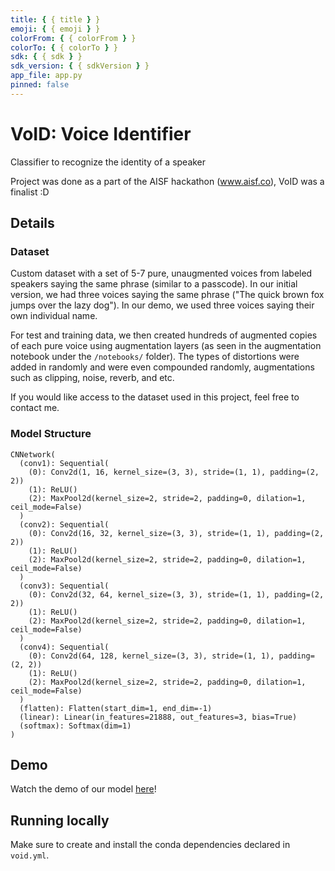 ```yaml
---
title: { { title } }
emoji: { { emoji } }
colorFrom: { { colorFrom } }
colorTo: { { colorTo } }
sdk: { { sdk } }
sdk_version: { { sdkVersion } }
app_file: app.py
pinned: false
---
```


# VoID: Voice Identifier

Classifier to recognize the identity of a speaker

Project was done as a part of the AISF hackathon (www.aisf.co), VoID was a finalist :D

## Details

### Dataset

Custom dataset with a set of 5-7 pure, unaugmented voices from labeled speakers saying the same phrase (similar to a passcode). In our initial version, we had three voices saying the same phrase ("The quick brown fox jumps over the lazy dog"). In our demo, we used three voices saying their own individual name.

For test and training data, we then created hundreds of augmented copies of each pure voice using augmentation layers (as seen in the augmentation notebook under the `/notebooks/` folder). The types of distortions were added in randomly and were even compounded randomly, augmentations such as clipping, noise, reverb, and etc.

If you would like access to the dataset used in this project, feel free to contact me.

### Model Structure

```
CNNetwork(
  (conv1): Sequential(
    (0): Conv2d(1, 16, kernel_size=(3, 3), stride=(1, 1), padding=(2, 2))
    (1): ReLU()
    (2): MaxPool2d(kernel_size=2, stride=2, padding=0, dilation=1, ceil_mode=False)
  )
  (conv2): Sequential(
    (0): Conv2d(16, 32, kernel_size=(3, 3), stride=(1, 1), padding=(2, 2))
    (1): ReLU()
    (2): MaxPool2d(kernel_size=2, stride=2, padding=0, dilation=1, ceil_mode=False)
  )
  (conv3): Sequential(
    (0): Conv2d(32, 64, kernel_size=(3, 3), stride=(1, 1), padding=(2, 2))
    (1): ReLU()
    (2): MaxPool2d(kernel_size=2, stride=2, padding=0, dilation=1, ceil_mode=False)
  )
  (conv4): Sequential(
    (0): Conv2d(64, 128, kernel_size=(3, 3), stride=(1, 1), padding=(2, 2))
    (1): ReLU()
    (2): MaxPool2d(kernel_size=2, stride=2, padding=0, dilation=1, ceil_mode=False)
  )
  (flatten): Flatten(start_dim=1, end_dim=-1)
  (linear): Linear(in_features=21888, out_features=3, bias=True)
  (softmax): Softmax(dim=1)
)
```

## Demo

Watch the demo of our model [here](https://www.loom.com/share/a8cb126af7b64ddaaa67c6f00e23f4e9)!

## Running locally

Make sure to create and install the conda dependencies declared in `void.yml`.

